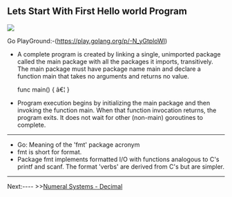 

## Lets Start With First Hello world Program 

![](https://raw.githubusercontent.com/collabnix/gopherlabs/master/img_Beginners/hello_world_gopherlabs.png)

Go PlayGround:-(https://play.golang.org/p/-N_yGtploWl)

- A complete program is created by linking a single, unimported package called the main package with all the packages it imports, transitively. The main package must have package name main and declare a function main that takes no arguments and returns no value.

    func main() { â€¦ }

- Program execution begins by initializing the main package and then invoking the function main. When that function invocation returns, the program exits. It does not wait for other (non-main) goroutines to complete.

-----

- Go: Meaning of the 'fmt' package acronym
- fmt is short for format. 
-  Package fmt implements formatted I/O with functions analogous to C's printf and scanf. The format 'verbs' are derived from    C's but are simpler.
 
-----

Next:---- >>[Numeral Systems - Decimal](https://collabnix.github.io/gopherlabs/Beginners/Decimal.html)

